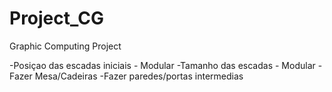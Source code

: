 # Project_CG
Graphic Computing Project

-Posiçao das escadas iniciais - Modular
-Tamanho das escadas          - Modular
-Fazer Mesa/Cadeiras
-Fazer paredes/portas intermedias
